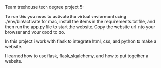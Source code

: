 Team treehouse tech degree project 5:

To run this you need to activate the virtual enviorment using ./env/bin/activate for mac, install the items in the requirements.txt file, and then run 
the app.py file to start the website. Copy the website url into your browser and your good to go.

In this project i work with flask to integrate html, css, and python to make a website.

I learned how to use flask, flask_slqalchemy, and how to put together a website. 
